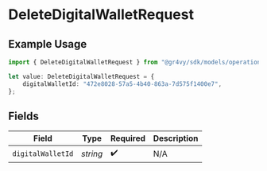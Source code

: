 # DeleteDigitalWalletRequest

## Example Usage

```typescript
import { DeleteDigitalWalletRequest } from "@gr4vy/sdk/models/operations";

let value: DeleteDigitalWalletRequest = {
    digitalWalletId: "472e8028-57a5-4b40-863a-7d575f1400e7",
};
```

## Fields

| Field              | Type               | Required           | Description        |
| ------------------ | ------------------ | ------------------ | ------------------ |
| `digitalWalletId`  | *string*           | :heavy_check_mark: | N/A                |